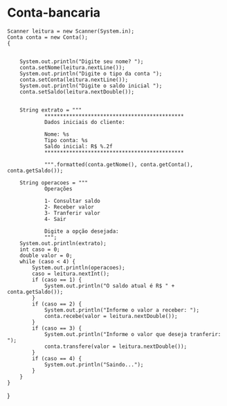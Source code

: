 # Conta-bancaria
    Scanner leitura = new Scanner(System.in);
    Conta conta = new Conta();
    {


        System.out.println("Digite seu nome? ");
        conta.setNome(leitura.nextLine());
        System.out.println("Digite o tipo da conta ");
        conta.setConta(leitura.nextLine());
        System.out.println("Digite o saldo inicial ");
        conta.setSaldo(leitura.nextDouble());


        String extrato = """
                *********************************************
                Dados iniciais do cliente:
                                
                Nome: %s
                Tipo conta: %s
                Saldo inicial: R$ %.2f
                *********************************************
                                
                """.formatted(conta.getNome(), conta.getConta(), conta.getSaldo());

        String operacoes = """
                Operações
                                
                1- Consultar saldo
                2- Receber valor
                3- Tranferir valor
                4- Sair
                                
                Digite a opção desejada:
                """;
        System.out.println(extrato);
        int caso = 0;
        double valor = 0;
        while (caso < 4) {
            System.out.println(operacoes);
            caso = leitura.nextInt();
            if (caso == 1) {
                System.out.println("O saldo atual é R$ " + conta.getSaldo());
            }
            if (caso == 2) {
                System.out.println("Informe o valor a receber: ");
                conta.recebe(valor = leitura.nextDouble());
            }
            if (caso == 3) {
                System.out.println("Informe o valor que deseja tranferir: ");
                conta.transfere(valor = leitura.nextDouble());
            }
            if (caso == 4) {
                System.out.println("Saindo...");
            }
        }
    }
}
